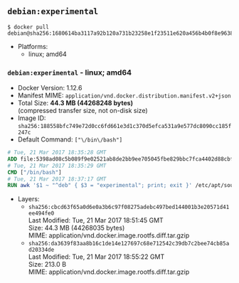 ## `debian:experimental`

```console
$ docker pull debian@sha256:1680614ba3117a92b120a731b23258e1f23511e620a456b4b0f8e963838baae6
```

-	Platforms:
	-	linux; amd64

### `debian:experimental` - linux; amd64

-	Docker Version: 1.12.6
-	Manifest MIME: `application/vnd.docker.distribution.manifest.v2+json`
-	Total Size: **44.3 MB (44268248 bytes)**  
	(compressed transfer size, not on-disk size)
-	Image ID: `sha256:188558bfc749e72d0cc6fd661e3d1c370d5efca531a9e577dc8090cc185f247c`
-	Default Command: `["\/bin\/bash"]`

```dockerfile
# Tue, 21 Mar 2017 18:35:28 GMT
ADD file:5398ad08c5b089f9e02521ab8de2bb9ee705045fbe829bbc7fca4402d88cbf60 in / 
# Tue, 21 Mar 2017 18:35:29 GMT
CMD ["/bin/bash"]
# Tue, 21 Mar 2017 18:37:17 GMT
RUN awk '$1 ~ "^deb" { $3 = "experimental"; print; exit }' /etc/apt/sources.list > /etc/apt/sources.list.d/experimental.list
```

-	Layers:
	-	`sha256:cbcd63f65a0d6e0a3b6c97f08275adebc497bed144001b3e20571d41ee494fe0`  
		Last Modified: Tue, 21 Mar 2017 18:51:45 GMT  
		Size: 44.3 MB (44268035 bytes)  
		MIME: application/vnd.docker.image.rootfs.diff.tar.gzip
	-	`sha256:da3639f83aa8b16c1de14e127697c68e712542c39db7c2bee74cb85ad20334de`  
		Last Modified: Tue, 21 Mar 2017 18:55:22 GMT  
		Size: 213.0 B  
		MIME: application/vnd.docker.image.rootfs.diff.tar.gzip
